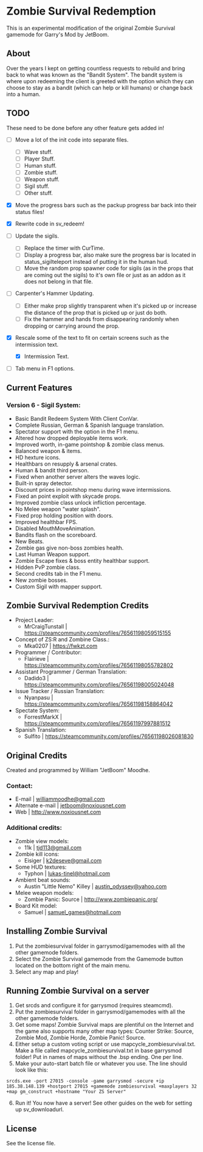 # Zombie Survival Redemption

This is an experimental modification of the original Zombie Survival gamemode for Garry's Mod by JetBoom.

## About

Over the years I kept on getting countless requests to rebuild and bring
back to what was known as the "Bandit System".
The bandit system is where upon redeeming the client is greeted
with the option which they can choose to stay as
a bandit (which can help or kill humans) or change back into a human.

## TODO

These need to be done before any other feature gets added in!

- [ ] Move a lot of the init code into separate files.
  - [ ] Wave stuff.
  - [ ] Player Stuff.
  - [ ] Human stuff.
  - [ ] Zombie stuff.
  - [ ] Weapon stuff.
  - [ ] Sigil stuff.
  - [ ] Other stuff.
- [x] Move the progress bars such as the packup progress bar back into their status files!
- [x] Rewrite code in sv_redeem!
- [ ] Update the sigils.
  - [ ] Replace the timer with CurTime.
  - [ ] Display a progress bar, also make sure the progress bar is located in status_sigilteleport instead of putting it in the human hud.
  - [ ] Move the random prop spawner code for sigils (as in the props that are coming out the sigils) to it's own file or just as an addon as it does not belong in that file.
- [ ] Carpenter's Hammer Updating.
  - [ ] Either make prop slightly transparent when it's picked up or increase the distance of the prop that is picked up or just do both.
  - [ ] Fix the hammer and hands from disappearing randomly when dropping or carrying around the prop.
- [x] Rescale some of the text to fit on certain screens such as the intermission text.
  - [x] Intermission Text.
- [ ] Tab menu in F1 options.


## Current Features

### Version 6 - Sigil System:

- Basic Bandit Redeem System With Client ConVar.
- Complete Russian, German & Spanish language translation.
- Spectator support with the option in the F1 menu.
- Altered how dropped deployable items work.
- Improved worth, in-game pointshop & zombie class menus.
- Balanced weapon & items.
- HD hexture icons.
- Healthbars on resupply & arsenal crates.
- Human & bandit third person.
- Fixed when another server alters the waves logic.
- Built-in spray detector.
- Discount prices in pointshop menu during wave intermissions.
- Fixed an point exploit with skycade props.
- Improved zombie class unlock infliction percentage.
- No Melee weapon "water splash".
- Fixed prop holding position with doors.
- Improved healthbar FPS.
- Disabled MouthMoveAnimation.
- Bandits flash on the scoreboard.
- New Beats.
- Zombie gas give non-boss zombies health.
- Last Human Weapon support.
- Zombie Escape fixes & boss entity healthbar support.
- Hidden PvP zombie class.
- Second credits tab in the F1 menu.
- New zombie bosses.
- Custom Sigil with mapper support.


## Zombie Survival Redemption Credits

- Project Leader:
  - MrCraigTunstall | https://steamcommunity.com/profiles/76561198059515155
- Concept of ZS:R and Zombine Class.:
  - Mka0207 | https://fwkzt.com
- Programmer / Contributor:
  - Flairieve | https://steamcommunity.com/profiles/76561198055782802
- Assistant Programmer / German Translation:
  - Dadido3 | https://steamcommunity.com/profiles/76561198005024048
- Issue Tracker / Russian Translation:
  - Nyanpasu | https://steamcommunity.com/profiles/76561198158864042
- Spectate System:
  - ForrestMarkX | https://steamcommunity.com/profiles/76561197997881512
- Spanish Translation:
  - Sulfito | https://steamcommunity.com/profiles/76561198026081830
  
## Original Credits

Created and programmed by William "JetBoom" Moodhe.

### Contact:
- E-mail | williammoodhe@gmail.com
- Alternate e-mail | jetboom@noxiousnet.com
- Web | http://www.noxiousnet.com

### Additional credits:

- Zombie view models:
  - 11k | tjd113@gmail.com
- Zombie kill icons:
  - Eisiger | k2deseve@gmail.com
- Some HUD textures:
  - Typhon | lukas-tinel@hotmail.com
- Ambient beat sounds:
  - Austin "Little Nemo" Killey | austin_odyssey@yahoo.com
- Melee weapon models:
  - Zombie Panic: Source | http://www.zombiepanic.org/
- Board Kit model:
  - Samuel | samuel_games@hotmail.com

## Installing Zombie Survival

1. Put the zombiesurvival folder in garrysmod/gamemodes with all the other gamemode folders.
2. Select the Zombie Survival gamemode from the Gamemode button located on the bottom right of the main menu.
3. Select any map and play!


## Running Zombie Survival on a server

1. Get srcds and configure it for garrysmod (requires steamcmd).
2. Put the zombiesurvival folder in garrysmod/gamemodes with all the other gamemode folders.
3. Get some maps! Zombie Survival maps are plentiful on the Internet and the game also supports many other map types: Counter Strike: Source, Zombie Mod, Zombie Horde, Zombie Panic! Source.
4. Either setup a custom voting script or use mapcycle_zombiesurvival.txt. Make a file called mapcycle_zombiesurvival.txt in base garrysmod folder! Put in names of maps without the .bsp ending. One per line.
5. Make your auto-start batch file or whatever you use. The line should look like this:
```
srcds.exe -port 27015 -console -game garrysmod -secure +ip 185.38.148.139 +hostport 27015 +gamemode zombiesurvival +maxplayers 32 +map gm_construct +hostname "Your ZS Server"
```
6. Run it! You now have a server! See other guides on the web for setting up sv_downloadurl.

## License

See the license file.
